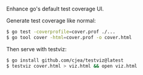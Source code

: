 Enhance go's default test coverage UI.

Generate test coverage like normal:

```bash
$ go test -coverprofile=cover.prof ./...
$ go tool cover -html=cover.prof -o cover.html
```

Then serve with testviz:

```bash
$ go install github.com/cjea/testviz@latest
$ testviz cover.html > viz.html && open viz.html
```
